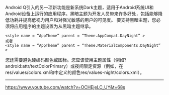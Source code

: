 Android Q引入的另一项新功能是新系统Dark主题，适用于Android系统UI和Android设备上运行的应用程序。黑暗主题为开发人员带来许多好处，包括能够降低功耗并提高低视力用户和对强光敏感的用户的可见度。
要支持黑暗主题，您必须将应用程序的主题设置为从黑暗主题继承。

```
<style name = “AppTheme” parent = “Theme.AppCompat.DayNight” >  
或者
<style name = “AppTheme” parent = “Theme.MaterialComponents.DayNight” >
```

您还需要避免硬编码颜色或图标。您应该使用主题属性（例如?android:attr/textColorPrimary）或夜间限定资源（例如，在res/values/colors.xml和中定义的颜色res/values-night/colors.xml）。



---


https://www.youtube.com/watch?v=OCHEjeLC_UY&t=68s